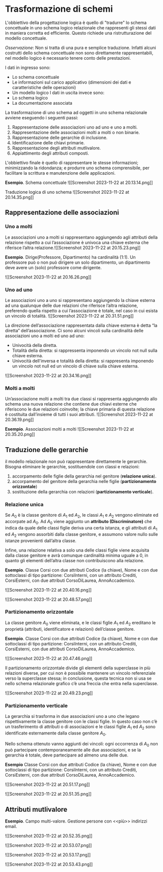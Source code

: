 # Trasformazione di schemi
L'obbiettivo della progettazione logica è quello di "tradurre" lo schema concettuale in uno schema logico relazionale che rappresenti gli stessi dati in maniera corretta ed efficiente. Questo richiede una ristrutturazione del modello concettuale.

*Osservazione*: Non si tratta di una pura e semplice traduzione. Infatti alcuni costrutti dello schema concettuale non sono direttamente rappresentabili, nel modello logico è necessario tenere conto delle prestazioni.

I dati in ingresso sono:
- Lo schema concettuale
- Le informazioni sul carico applicativo (dimensioni dei dati e caratteristiche delle operazioni)
- Un modello logico
I dati in uscita invece sono:
- Lo schema logico
- La documentazione associata

La trasformazione di uno schema ad oggetti in uno schema relazionale avviene eseguendo i seguenti passi:
1. Rappresentazione delle associazioni uno ad uno e uno a molti.
2. Rappresentazione delle associazioni molti a molti o non binarie.
3. Rappresentazione delle gerarchie di inclusione.
4. Identificazione delle chiavi primarie.
5. Rappresentazione degli attributi mutlivalore.
6. Appiattimento degli attributi composti.

L'obbiettivo finale è quello di rappresentare le stesse informazioni; minimizzando la ridondanza; e produrre uno schema comprensibile, per facilitare la scrittura e manutenzione delle applicazioni.

**Esempio**. Schema concettuale
![[Screenshot 2023-11-22 at 20.13.14.png]]

Traduzione logica di uno schema
![[Screenshot 2023-11-22 at 20.14.35.png]]

## Rappresentazione delle associazioni
### Uno a molti
Le associazioni uno a molti si rappresentano aggiungendo agli attributi della relazione rispetto a cui l’associazione è univoca una chiave esterna che riferisce l’altra relazione.![[Screenshot 2023-11-22 at 20.15.23.png]]

**Esempio**. Dirige(Professore, Dipartimento) ha cardinalità (1:1).
Un professore può o non può dirigere un solo dipartimento, un dipartimento deve avere un (solo) professore come dirigente.

![[Screenshot 2023-11-22 at 20.16.26.png]]
### Uno ad uno
Le associazioni uno a uno si rappresentano aggiungendo la chiave esterna ad una qualunque delle due relazioni che riferisce l’altra relazione, preferendo quella rispetto a cui l’associazione è totale, nel caso in cui esista un vincolo di totalità.
![[Screenshot 2023-11-22 at 20.31.51.png]]

La direzione dell’associazione rappresentata dalla chiave esterna è detta “la diretta” dell’associazione. Ci sono alcuni vincoli sulla cardinalità delle associazioni uno a molti ed uno ad uno:
- Univocità della diretta.
- Totalità della diretta: si rappressenta imponendo un vincolo not null sulla chiave esterna.
- Univocità dell'inversa e totalità della diretta: si rappresenta imponendo un vincolo not null ed un vincolo di chiave sulla chiave esterna.

![[Screenshot 2023-11-22 at 20.34.16.png]]
### Molti a molti
Un’associazione molti a molti tra due classi si rappresenta aggiungendo allo schema una nuova relazione che contiene due chiavi esterne che riferiscono le due relazioni coinvolte; la chiave primaria di questa relazione è costituita dall’insieme di tutti i suoi attributi.
![[Screenshot 2023-11-22 at 20.36.19.png]]

**Esempio**. Associazioni molti a molti
![[Screenshot 2023-11-22 at 20.35.20.png]]

## Traduzione delle gerarchie
il modello relazionale non può rappresentare direttamente le gerarchie. Bisogna eliminare le gerarchie, sostituendole con classi e relazioni:
1. accorpamento delle figlie della gerarchia nel genitore (**relazione unica**).
2. accorpamento del genitore della gerarchia nelle figlie (**partizionamento orizzontale**)
3. sostituzione della gerarchia con relazioni (**partizionamento verticale**).

### Relazione unica
Se $A_0$ è la classe genitore di $A_1$ ed $A_2$, le classi $A_1$ e $A_2$ vengono eliminate ed accorpate ad $A_0$. Ad $A_0$ viene aggiunto un **attributo (Discriminatore)** che indica da quale delle classi figlie deriva una certa istanza, e gli attributi di $A_1$ ed $A_2$ vengono assorbiti dalla classe genitore, e assumono valore nullo sulle istanze provenienti dall’altra classe. 

Infine, una relazione relativa a solo una delle classi figlie viene acquisita dalla classe genitore e avrà comunque cardinalità minima uguale a 0, in quanto gli elementi dell’altra classe non contribuiscono alla relazione.

**Esempio**. Classe Corsi con due attributi Codice (la chiave), Nome e con due sottoclassi di tipo partizione: CorsiInterni, con un attributo Crediti, CorsiEsterni, con due attributi CorsoDiLaurea, AnnoAccademico.

![[Screenshot 2023-11-22 at 20.40.16.png]]

![[Screenshot 2023-11-22 at 20.48.57.png]]
### Partizionamento orizzontale
La classe genitore $A_0$ viene eliminata, e le classi figlie $A_1$ ed $A_2$ ereditano le proprietà (attributi, identificatore e relazioni) dell’classe genitore.

**Esempio**. Classe Corsi con due attributi Codice (la chiave), Nome e con due sottoclassi di tipo partizione: CorsiInterni, con un attributo Crediti, CorsiEsterni, con due attributi CorsoDiLaurea, AnnoAccademico.

![[Screenshot 2023-11-22 at 20.47.46.png]]

Il partizionamento orizzontale divide gli elementi della superclasse in più relazioni diverse, per cui non è possibile mantenere un vincolo referenziale verso la superclasse stessa; in conclusione, questa tecnica non si usa se nello schema relazionale grafico c’è una freccia che entra nella superclasse.

![[Screenshot 2023-11-22 at 20.49.23.png]]

### Partizionamento verticale
La gerarchia si trasforma in due associazioni uno a uno che legano rispettivamente la classe genitore con le classi figlie. In questo caso non c’è un trasferimento di attributi o di associazioni e le classi figlie $A_1$ ed $A_2$ sono identificate esternamente dalla classe genitore $A_0$. 

Nello schema ottenuto vanno aggiunti dei vincoli: ogni occorrenza di $A_0$ non può partecipare contemporaneamente alle due associazioni, e se la gerarchia è totale, deve partecipare ad almeno una delle due.

**Esempio**
Classe Corsi con due attributi Codice (la chiave), Nome e con due sottoclassi di tipo partizione: CorsiInterni, con un attributo Crediti, CorsiEsterni, con due attributi CorsoDiLaurea, AnnoAccademico.

![[Screenshot 2023-11-22 at 20.51.17.png]]

![[Screenshot 2023-11-22 at 20.51.35.png]]
## Attributi mutlivalore
**Esempio**. Campo multi-valore. Gestione persone con <<più>> indirizzi email.

![[Screenshot 2023-11-22 at 20.52.35.png]]

![[Screenshot 2023-11-22 at 20.53.07.png]]

![[Screenshot 2023-11-22 at 20.53.17.png]]

![[Screenshot 2023-11-22 at 20.53.43.png]]